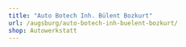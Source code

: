 ```yaml
---
title: "Auto Botech Inh. Bülent Bozkurt"
url: /augsburg/auto-botech-inh-buelent-bozkurt/
shop: Autowerkstatt
---
```

